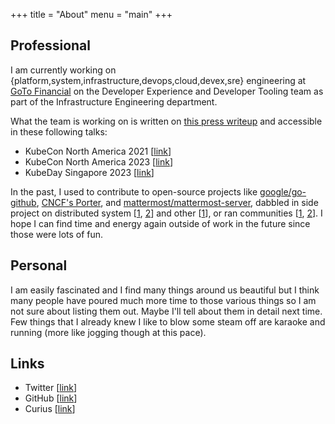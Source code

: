 +++
title = "About"
menu = "main"
+++

## Professional

I am currently working on {platform,system,infrastructure,devops,cloud,devex,sre} engineering at [GoTo Financial](https://www.gotocompany.com/en/products/goto-financial) on the Developer Experience and Developer Tooling team as part of the Infrastructure Engineering department. 

What the team is working on is written on [this press writeup](https://www.thejakartapost.com/adv-longform/2022/06/16/gopay-sh-a-glimpse-into-indonesias-leading-e-wallet-gopays-developer-experience.html) and accessible in these following talks:
- KubeCon North America 2021 [[link](https://www.youtube.com/watch?v=OE1Qujq51nM&pp=ygUUa3ViZWNvbiBnaXJpIGt1bmNvcm8%3D)]
- KubeCon North America 2023 [[link](https://www.youtube.com/watch?v=19vx14_Z4sw&pp=ygUfa3ViZWNvbiBuYSAyMyBidWlsZGluZywgc2NhbGluZw%3D%3D
)]
- KubeDay Singapore 2023 [[link](https://www.youtube.com/watch?v=ghQJNIvBsYk)]

In the past, I used to contribute to open-source projects like [google/go-github](https://github.com/google/go-github/pulls?q=is%3Apr+is%3Aclosed+author%3Ajoshuabezaleel), [CNCF's Porter](https://twitter.com/birthmarkbart/status/1765747636764627247), and [mattermost/mattermost-server](https://github.com/mattermost/mattermost/pulls?q=is%3Apr+is%3Aclosed+author%3Ajoshuabezaleel), dabbled in side project on distributed system [[1](https://materializedview.io/p/viewstamped-replication-deterministic-simulation), [2](https://github.com/joshuabezaleel/vrr-go)] and other [[1](https://github.com/joshuabezaleel/go-support)], or ran communities [[1](https://github.com/cloudnative-id/kubernetes-cloud-native-bandung), [2](https://github.com/GoBandung)]. I hope I can find time and energy again outside of work in the future since those were lots of fun.

## Personal

I am easily fascinated and I find many things around us beautiful but I think many people have poured much more time to those various things so I am not sure about listing them out. Maybe I'll tell about them in detail next time. Few things that I already knew I like to blow some steam off are karaoke and running (more like jogging though at this pace).

## Links

- Twitter [[link](https://twitter.com/joshuabezaleel)]
- GitHub [[link](https://github.com/joshuabezaleel)]
- Curius [[link](https://curius.app/joshua-abednego)]